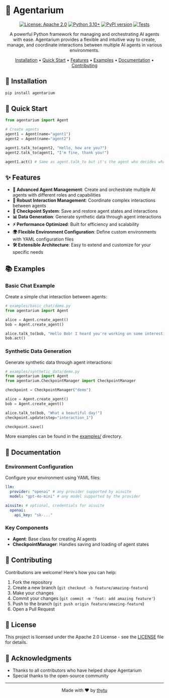 # 🌿 Agentarium

<div align="center">

[![License: Apache 2.0](https://img.shields.io/badge/license-Apache%202.0-yellow.svg)](https://opensource.org/licenses/Apache-2.0)
[![Python 3.10+](https://img.shields.io/badge/python-3.10+-blue.svg)](https://www.python.org/downloads/)
[![PyPI version](https://badge.fury.io/py/agentarium.svg)](https://badge.fury.io/py/agentarium)
[![Tests](https://github.com/thytu/Agentarium/actions/workflows/test.yml/badge.svg)](https://github.com/thytu/Agentarium/actions/workflows/test.yml)

A powerful Python framework for managing and orchestrating AI agents with ease. Agentarium provides a flexible and intuitive way to create, manage, and coordinate interactions between multiple AI agents in various environments.

[Installation](#installation) •
[Quick Start](#quick-start) •
[Features](#features) •
[Examples](#examples) •
[Documentation](#documentation) •
[Contributing](#contributing)

</div>

## 🚀 Installation

```bash
pip install agentarium
```

## 🎯 Quick Start

```python
from agentarium import Agent

# Create agents
agent1 = Agent(name="agent1")
agent2 = Agent(name="agent2")

agent1.talk_to(agent2, "Hello, how are you?")
agent2.talk_to(agent1, "I'm fine, thank you!")

agent1.act() # Same as agent.talk_to but it's the agent who decides what to do
```

## ✨ Features

- **🤖 Advanced Agent Management**: Create and orchestrate multiple AI agents with different roles and capabilities
- **🔄 Robust Interaction Management**: Coordinate complex interactions between agents
- **💾 Checkpoint System**: Save and restore agent states and interactions
- **📊 Data Generation**: Generate synthetic data through agent interactions
- **⚡ Performance Optimized**: Built for efficiency and scalability
- **🌍 Flexible Environment Configuration**: Define custom environments with YAML configuration files
- **🛠️ Extensible Architecture**: Easy to extend and customize for your specific needs

## 📚 Examples

### Basic Chat Example
Create a simple chat interaction between agents:

```python
# examples/basic_chat/demo.py
from agentarium import Agent

alice = Agent.create_agent()
bob = Agent.create_agent()

alice.talk_to(bob, "Hello Bob! I heard you're working on some interesting data science projects.")
bob.act()
```

### Synthetic Data Generation
Generate synthetic data through agent interactions:

```python
# examples/synthetic_data/demo.py
from agentarium import Agent
from agentarium.CheckpointManager import CheckpointManager

checkpoint = CheckpointManager("demo")

alice = Agent.create_agent()
bob = Agent.create_agent()

alice.talk_to(bob, "What a beautiful day!")
checkpoint.update(step="interaction_1")

checkpoint.save()
```

More examples can be found in the [examples/](examples/) directory.

## 📖 Documentation

### Environment Configuration
Configure your environment using YAML files:

```yaml
llm:
  provider: "openai" # any provider supported by aisuite
  model: "gpt-4o-mini" # any model supported by the provider

aisuite: # optional, credentials for aisuite
  openai:
    api_key: "sk-..."
```

### Key Components

- **Agent**: Base class for creating AI agents
- **CheckpointManager**: Handles saving and loading of agent states

## 🤝 Contributing

Contributions are welcome! Here's how you can help:

1. Fork the repository
2. Create a new branch (`git checkout -b feature/amazing-feature`)
3. Make your changes
4. Commit your changes (`git commit -m 'feat: add amazing feature'`)
5. Push to the branch (`git push origin feature/amazing-feature`)
6. Open a Pull Request

## 📄 License

This project is licensed under the Apache 2.0 License - see the [LICENSE](LICENSE) file for details.

## 🙏 Acknowledgments

- Thanks to all contributors who have helped shape Agentarium
- Special thanks to the open-source community

---

<div align="center">
Made with ❤️ by <a href="https://github.com/thytu">thytu</a>
</div>